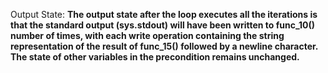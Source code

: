 Output State: **The output state after the loop executes all the iterations is that the standard output (sys.stdout) will have been written to func_10() number of times, with each write operation containing the string representation of the result of func_15() followed by a newline character. The state of other variables in the precondition remains unchanged.**